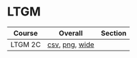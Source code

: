 # LTGM

| Course | Overall | Section |
| ------ | ------- | ------- |
| LTGM 2C | [csv](https://github.com/UCSD-Historical-Enrollment-Data/2025Spring/blob/main/overall/LTGM%202C.csv), [png](https://raw.githubusercontent.com/UCSD-Historical-Enrollment-Data/2025Spring/main/plot_overall/LTGM%202C.png), [wide](https://raw.githubusercontent.com/UCSD-Historical-Enrollment-Data/2025Spring/main/plot_overall_wide/LTGM%202C.png) |  |
